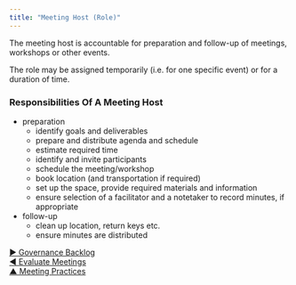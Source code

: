 ```yaml
---
title: "Meeting Host (Role)"
---
```



The meeting host is accountable for preparation and follow-up of meetings, workshops or other events. 

The role may be assigned temporarily (i.e. for one specific event) or for a duration of time.


### Responsibilities Of A Meeting Host

-   preparation
    -   identify goals and deliverables
    -   prepare and distribute agenda and schedule
    -   estimate required time
    -   identify and invite participants
    -   schedule the meeting/workshop
    -   book location (and transportation if required)
    -   set up the space, provide required materials and information
    -   ensure selection of a facilitator and a notetaker to record minutes, if appropriate
-   follow-up
    -   clean up location, return keys etc.
    -   ensure minutes are distributed


[&#9654; Governance Backlog](governance-backlog.html)<br/>[&#9664; Evaluate Meetings](evaluate-meetings.html)<br/>[&#9650; Meeting Practices](meeting-practices.html)

